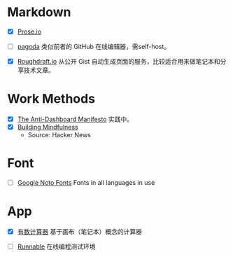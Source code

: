 # Markdown

- [X] [Prose.io](http://prose.io/#celadevra)

- [ ] [pagoda](https://github.com/alagu/pagoda) 类似前者的 GitHub 在线编辑器，需self-host。
- [X] [Roughdraft.io](http://roughdraft.io/) 从公开 Gist 自动生成页面的服务，比较适合用来做笔记本和分享技术文章。

# Work Methods

- [X] [The Anti-Dashboard Manifesto](http://neugierig.org/software/blog/2014/07/anti-dashboard-manifesto.html) 实践中。
- [X] [Building Mindfulness](https://medium.com/@moskov/mindful-sana-e5932912d1df)
  * Source: Hacker News

# Font

- [ ] [Google Noto Fonts](http://www.google.com/get/noto/#/) Fonts in all languages in use

# App

- [X] [有数计算器](http://tydligapp.com/cn/#.U8xsNUA3vGw) 基于画布（笔记本）概念的计算器

- [ ] [Runnable](http://runnable.com/) 在线编程测试环境
